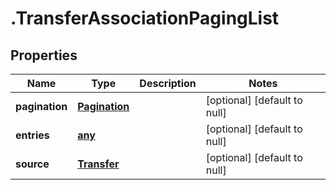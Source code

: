 # .TransferAssociationPagingList

## Properties
Name | Type | Description | Notes
------------ | ------------- | ------------- | -------------
**pagination** | [**Pagination**](Pagination.md) |  | [optional] [default to null]
**entries** | [**any**](TransferChildAssociationEntry.md) |  | [optional] [default to null]
**source** | [**Transfer**](Transfer.md) |  | [optional] [default to null]


